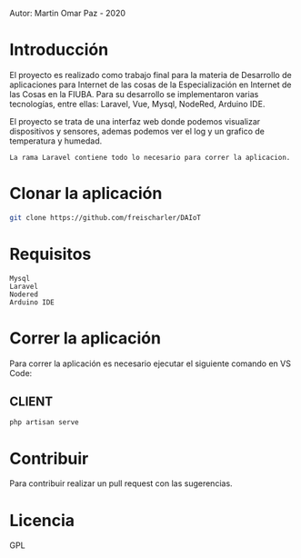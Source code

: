 Autor: Martin Omar Paz - 2020

# Introducción
El proyecto es realizado como trabajo final para la materia de Desarrollo de aplicaciones para Internet de las cosas de la Especialización en Internet de las Cosas en la FIUBA. Para su desarrollo se implementaron varias tecnologías, entre ellas: Laravel, Vue, Mysql, NodeRed, Arduino IDE.

El proyecto se trata de una interfaz web donde podemos visualizar dispositivos y sensores, ademas podemos ver el log y un grafico de temperatura y humedad.

```
La rama Laravel contiene todo lo necesario para correr la aplicacion.
```

# Clonar la aplicación
```sh
git clone https://github.com/freischarler/DAIoT
```

# Requisitos
```
Mysql
Laravel
Nodered
Arduino IDE
```

# Correr la aplicación
Para correr la aplicación es necesario ejecutar el siguiente comando en VS Code:

## CLIENT
```
php artisan serve
```

# Contribuir
Para contribuir realizar un pull request con las sugerencias.
# Licencia
GPL

